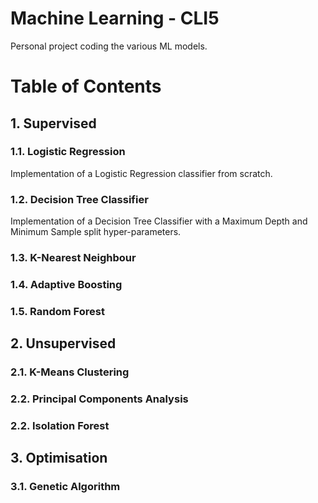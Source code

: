 # Machine Learning - CLI5

Personal project coding the various ML models.


# Table of Contents

## 1. Supervised
### 1.1. Logistic Regression
Implementation of a Logistic Regression classifier from scratch.

### 1.2. Decision Tree Classifier
Implementation of a Decision Tree Classifier with a Maximum Depth and Minimum Sample split hyper-parameters.

### 1.3. K-Nearest Neighbour
### 1.4. Adaptive Boosting
### 1.5. Random Forest

## 2. Unsupervised
### 2.1. K-Means Clustering
### 2.2. Principal Components Analysis
### 2.2. Isolation Forest


## 3. Optimisation
### 3.1. Genetic Algorithm